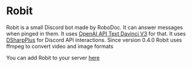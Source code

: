 # Robit
Robit is a small Discord bot made by RoboDoc. It can answer messages when pinged in them. It uses [OpenAI API Text Davinci V3](https://beta.openai.com/docs/models/gpt-3) for that.
It uses [DSharpPlus](https://github.com/DSharpPlus/DSharpPlus) for Discord API interactions.
Since version 0.4.0 Robit uses ffmpeg to convert video and image formats

You can add Robit to your server [here](https://discord.com/api/oauth2/authorize?client_id=1049457745763500103&permissions=139623525440&scope=bot%20applications.commands)
